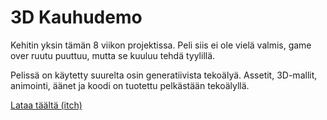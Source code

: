 # 3D Kauhudemo
Kehitin yksin tämän 8 viikon projektissa. Peli siis ei ole vielä valmis, game over ruutu puuttuu, mutta se kuuluu tehdä tyylillä.

Pelissä on käytetty suurelta osin generatiivista tekoälyä. Assetit, 3D-mallit, animointi, äänet ja koodi on tuotettu pelkästään tekoälyllä.

[Lataa täältä (itch)](https://ylkka0.itch.io/djatlovgame)
